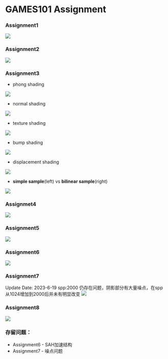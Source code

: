 # GAMES101 Assignment

### Assignment1

![](bin/result_pic/assignment1_output.png)

### Assignment2

![](bin/result_pic/assignment2_output.png)

### Assignment3

+ phong shading

![](bin/result_pic/phong_result.png)
+ normal shading

![](bin/result_pic/normal_result.png)
+ texture shading

![](bin/result_pic/texture_result.png)
+ bump shading

![](bin/result_pic/bump_result.png)
+ displacement shading

![](bin/result_pic/displacement_result.png)
+ **simple sample**(left) vs **bilinear sample**(right)

![](bin/result_pic/bilinearSample.png)

### Assignmet4

![](bin/result_pic/my_bezier_curve.png)

### Assignment5
![](bin/result_pic/assignment5_rayCasting.png)

### Assignment6

![](bin/result_pic/assignment6_rayTracing.png)

### Assignment7

Update Date: 2023-6-19
spp:2000 
仍存在问题，阴影部分有大量噪点，在spp从1024增加到2000后并未有明显改变
![](bin/result_pic/PathTracing_Linux.png)


### Assignment8
![](bin/result_pic/ropeSim.png)

### 存留问题：
+ Assignment6 - SAH加速结构
+ Assignment7 - 噪点问题